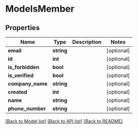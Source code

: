 # ModelsMember

## Properties
Name | Type | Description | Notes
------------ | ------------- | ------------- | -------------
**email** | **string** |  | [optional] 
**id** | **int** |  | [optional] 
**is_forbidden** | **bool** |  | [optional] 
**is_verified** | **bool** |  | [optional] 
**company_name** | **string** |  | [optional] 
**created** | **int** |  | [optional] 
**name** | **string** |  | [optional] 
**phone_number** | **string** |  | [optional] 

[[Back to Model list]](../README.md#documentation-for-models) [[Back to API list]](../README.md#documentation-for-api-endpoints) [[Back to README]](../README.md)


